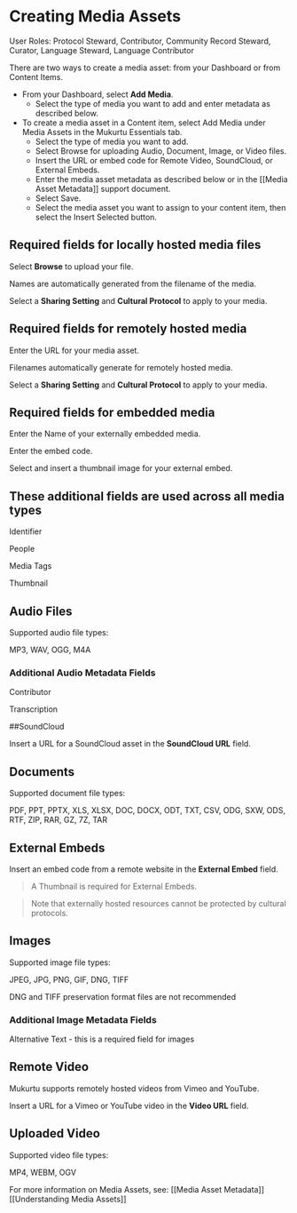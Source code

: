 # Creating Media Assets 
User Roles: Protocol Steward, Contributor, Community Record Steward, Curator, Language Steward, Language Contributor 

There are two ways to create a media asset: from your Dashboard or from Content Items. 
- From your Dashboard, select **Add Media**. 
	- Select the type of media you want to add and enter metadata as described below.  
- To create a media asset in a Content item, select Add Media under Media Assets in the Mukurtu Essentials tab. 
	- Select the type of media you want to add. 
	- Select Browse for uploading Audio, Document, Image, or Video files.
	- Insert the URL or embed code for Remote Video, SoundCloud, or External Embeds.
	- Enter the media asset metadata as described below or in the [[Media Asset Metadata]] support document. 
	- Select Save. 
	- Select the media asset you want to assign to your content item, then select the Insert Selected button.
## Required fields for locally hosted media files 

Select **Browse** to upload your file.  

Names are automatically generated from the filename of the media. 

Select a **Sharing Setting** and **Cultural Protocol** to apply to your media. 
## Required fields for remotely hosted media 

Enter the URL for your media asset.  

Filenames automatically generate for remotely hosted media.

Select a **Sharing Setting** and **Cultural Protocol** to apply to your media. 
## Required fields for embedded media

Enter the Name of your externally embedded media.

Enter the embed code.

Select and insert a thumbnail image for your external embed.
## These additional fields are used across all media types 

Identifier 

People 

Media Tags 

Thumbnail
## Audio Files 

Supported audio file types: 

MP3, WAV, OGG, M4A 
### Additional Audio Metadata Fields 

Contributor 

Transcription 

##SoundCloud 

Insert a URL for a SoundCloud asset in the **SoundCloud URL** field.  
## Documents 

Supported document file types: 

PDF, PPT, PPTX, XLS, XLSX, DOC, DOCX, ODT, TXT, CSV, ODG, SXW, ODS, RTF, ZIP, RAR, GZ, 7Z, TAR 
## External Embeds 

Insert an embed code from a remote website in the **External Embed** field.  

> A Thumbnail is required for External Embeds. 

> Note that externally hosted resources cannot be protected by cultural protocols. 
## Images 

Supported image file types: 

JPEG, JPG, PNG, GIF, DNG, TIFF  

DNG and TIFF preservation format files are not recommended 

### Additional Image Metadata Fields

Alternative Text - this is a required field for images

## Remote Video 

Mukurtu supports remotely hosted videos from Vimeo and YouTube.  

Insert a URL for a Vimeo or YouTube video in the **Video URL** field. 
## Uploaded Video 

Supported video file types: 

MP4, WEBM, OGV

For more information on Media Assets, see:
[[Media Asset Metadata]]
[[Understanding Media Assets]]